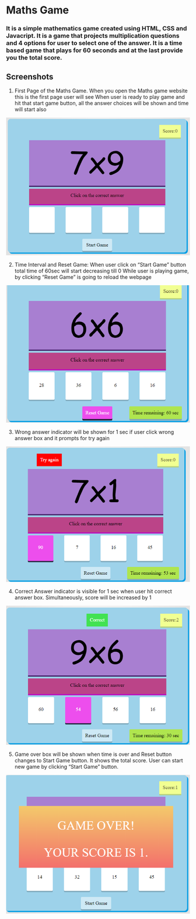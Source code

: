 # Maths Game

### It is a simple mathematics game created using HTML, CSS and Javacript. It is a game that projects multiplication questions and 4 options for user to select one of the answer. It is a time based game that plays for 60 seconds and at the last provide you the total score. 


## Screenshots

1. First Page of the Maths Game. When you open the Maths game website this is the first page user will see
When user is ready to play game and hit that start game button, all the answer choices will be shown and time will start also

![](Images/1.png)


2. Time Interval and Reset Game:
When user click on “Start Game” button total time of 60sec will start decreasing till 0
While user is playing game, by clicking “Reset Game” is going to reload the webpage

![](Images/2.png)


3. Wrong answer indicator will be shown for 1 sec if user click wrong answer box and it prompts for try again

![](Images/3.png)


4. Correct Answer indicator is visible for 1 sec when user hit correct answer box. Simultaneously, score will be increased by 1

![](Images/4.png)


5. Game over box will be shown when time is over and Reset button changes to Start Game button. It shows the total score.
User can start new game by clicking “Start Game” button.

![](Images/5.png)
